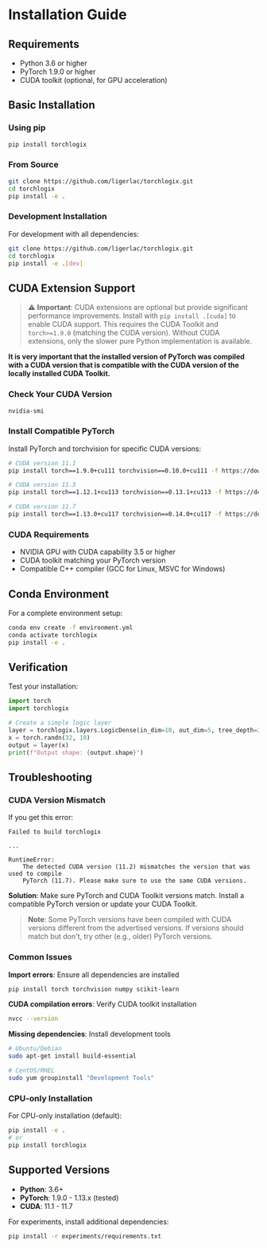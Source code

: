 # Installation Guide

## Requirements

- Python 3.6 or higher
- PyTorch 1.9.0 or higher
- CUDA toolkit (optional, for GPU acceleration)

## Basic Installation

### Using pip

```bash
pip install torchlogix
```

### From Source

```bash
git clone https://github.com/ligerlac/torchlogix.git
cd torchlogix
pip install -e .
```

### Development Installation

For development with all dependencies:

```bash
git clone https://github.com/ligerlac/torchlogix.git
cd torchlogix
pip install -e .[dev]
```

## CUDA Extension Support

> ⚠️ **Important**: CUDA extensions are optional but provide significant performance improvements. Install with `pip install .[cuda]` to enable CUDA support. This requires the CUDA Toolkit and `torch>=1.9.0` (matching the CUDA version). Without CUDA extensions, only the slower pure Python implementation is available.

**It is very important that the installed version of PyTorch was compiled with a CUDA version that is compatible with the CUDA version of the locally installed CUDA Toolkit.**

### Check Your CUDA Version

```bash
nvidia-smi
```

### Install Compatible PyTorch

Install PyTorch and torchvision for specific CUDA versions:

```bash
# CUDA version 11.1
pip install torch==1.9.0+cu111 torchvision==0.10.0+cu111 -f https://download.pytorch.org/whl/torch_stable.html

# CUDA version 11.3
pip install torch==1.12.1+cu113 torchvision==0.13.1+cu113 -f https://download.pytorch.org/whl/torch_stable.html

# CUDA version 11.7
pip install torch==1.13.0+cu117 torchvision==0.14.0+cu117 -f https://download.pytorch.org/whl/torch_stable.html
```

### CUDA Requirements

- NVIDIA GPU with CUDA capability 3.5 or higher
- CUDA toolkit matching your PyTorch version
- Compatible C++ compiler (GCC for Linux, MSVC for Windows)

## Conda Environment

For a complete environment setup:

```bash
conda env create -f environment.yml
conda activate torchlogix
pip install -e .
```

## Verification

Test your installation:

```python
import torch
import torchlogix

# Create a simple logic layer
layer = torchlogix.layers.LogicDense(in_dim=10, out_dim=5, tree_depth=2)
x = torch.randn(32, 10)
output = layer(x)
print(f"Output shape: {output.shape}")
```

## Troubleshooting

### CUDA Version Mismatch

If you get this error:

```
Failed to build torchlogix

...

RuntimeError:
    The detected CUDA version (11.2) mismatches the version that was used to compile
    PyTorch (11.7). Please make sure to use the same CUDA versions.
```

**Solution**: Make sure PyTorch and CUDA Toolkit versions match. Install a compatible PyTorch version or update your CUDA Toolkit.

> **Note**: Some PyTorch versions have been compiled with CUDA versions different from the advertised versions. If versions should match but don't, try other (e.g., older) PyTorch versions.

### Common Issues

**Import errors**: Ensure all dependencies are installed
```bash
pip install torch torchvision numpy scikit-learn
```

**CUDA compilation errors**: Verify CUDA toolkit installation
```bash
nvcc --version
```

**Missing dependencies**: Install development tools
```bash
# Ubuntu/Debian
sudo apt-get install build-essential

# CentOS/RHEL
sudo yum groupinstall "Development Tools"
```

### CPU-only Installation

For CPU-only installation (default):

```bash
pip install -e .
# or
pip install torchlogix
```

## Supported Versions

- **Python**: 3.6+
- **PyTorch**: 1.9.0 - 1.13.x (tested)
- **CUDA**: 11.1 - 11.7

For experiments, install additional dependencies:
```bash
pip install -r experiments/requirements.txt
```
